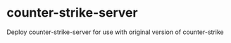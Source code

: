 # counter-strike-server
Deploy counter-strike-server for use with original version of counter-strike
